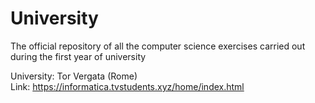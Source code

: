 # University
The official repository of all the computer science exercises carried out during the first year of university

University: Tor Vergata (Rome)  
Link: https://informatica.tvstudents.xyz/home/index.html

